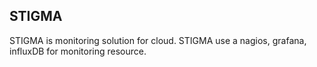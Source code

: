 ## STIGMA

STIGMA is monitoring solution for cloud.
STIGMA use a nagios, grafana, influxDB for monitoring resource.